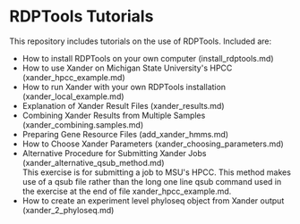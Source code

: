 # RDPTools Tutorials

This repository includes tutorials on the use of RDPTools. Included are:
- How to install RDPTools on your own computer (install_rdptools.md)
- How to use Xander on Michigan State University's HPCC (xander_hpcc_example.md)
- How to run Xander with your own RDPTools installation (xander_local_example.md)
- Explanation of Xander Result Files (xander_results.md)
- Combining Xander Results from Multiple Samples (xander_combining.samples.md)
- Preparing Gene Resource Files (add_xander_hmms.md)
- How to Choose Xander Parameters (xander_choosing_parameters.md)
- Alternative Procedure for Submitting Xander Jobs (xander_alternative_qsub_method.md)  
This exercise is for submitting a job to MSU's HPCC. This method makes use of a qsub file rather than the long one line qsub command used in the exercise at the end of file xander_hpcc_example.md.
- How to create an experiment level phyloseq object from Xander output (xander_2_phyloseq.md)
